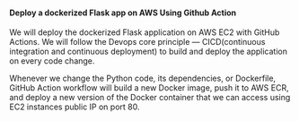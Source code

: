 #### Deploy a dockerized Flask app on AWS Using Github Action

We will deploy the dockerized Flask application on AWS EC2 with GitHub Actions. We will follow the Devops core principle — CICD(continuous integration and continuous deployment) to build and deploy the application on every code change.

Whenever we change the Python code, its dependencies, or Dockerfile, GitHub Action workflow will build a new Docker image, push it to AWS ECR, and deploy a new version of the Docker container that we can access using EC2 instances public IP on port 80.



